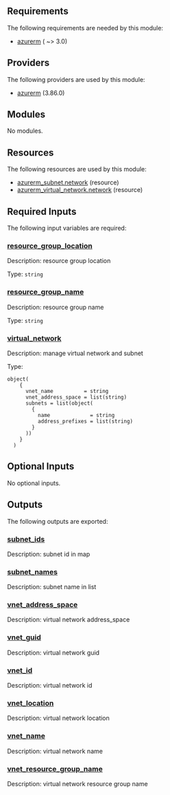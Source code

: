 <!-- BEGIN_TF_DOCS -->
## Requirements

The following requirements are needed by this module:

- <a name="requirement_azurerm"></a> [azurerm](#requirement\_azurerm) ( ~> 3.0)

## Providers

The following providers are used by this module:

- <a name="provider_azurerm"></a> [azurerm](#provider\_azurerm) (3.86.0)

## Modules

No modules.

## Resources

The following resources are used by this module:

- [azurerm_subnet.network](https://registry.terraform.io/providers/hashicorp/azurerm/latest/docs/resources/subnet) (resource)
- [azurerm_virtual_network.network](https://registry.terraform.io/providers/hashicorp/azurerm/latest/docs/resources/virtual_network) (resource)

## Required Inputs

The following input variables are required:

### <a name="input_resource_group_location"></a> [resource\_group\_location](#input\_resource\_group\_location)

Description: resource group location

Type: `string`

### <a name="input_resource_group_name"></a> [resource\_group\_name](#input\_resource\_group\_name)

Description: resource group name

Type: `string`

### <a name="input_virtual_network"></a> [virtual\_network](#input\_virtual\_network)

Description: manage virtual network and subnet

Type:

```hcl
object(
    {
      vnet_name          = string
      vnet_address_space = list(string)
      subnets = list(object(
        {
          name             = string
          address_prefixes = list(string)
        }
      ))
    }
  )
```

## Optional Inputs

No optional inputs.

## Outputs

The following outputs are exported:

### <a name="output_subnet_ids"></a> [subnet\_ids](#output\_subnet\_ids)

Description: subnet id in map

### <a name="output_subnet_names"></a> [subnet\_names](#output\_subnet\_names)

Description: subnet name in list

### <a name="output_vnet_address_space"></a> [vnet\_address\_space](#output\_vnet\_address\_space)

Description: virtual network address\_space

### <a name="output_vnet_guid"></a> [vnet\_guid](#output\_vnet\_guid)

Description: virtual network guid

### <a name="output_vnet_id"></a> [vnet\_id](#output\_vnet\_id)

Description: virtual network id

### <a name="output_vnet_location"></a> [vnet\_location](#output\_vnet\_location)

Description: virtual network location

### <a name="output_vnet_name"></a> [vnet\_name](#output\_vnet\_name)

Description: virtual network name

### <a name="output_vnet_resource_group_name"></a> [vnet\_resource\_group\_name](#output\_vnet\_resource\_group\_name)

Description: virtual network resource group name
<!-- END_TF_DOCS -->
